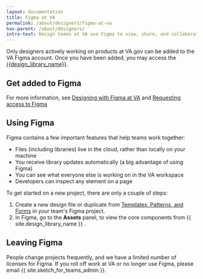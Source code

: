 ```yaml
---
layout: documentation
title: Figma at VA
permalink: /about/designers/figma-at-va
has-parent: /about/designers/
intro-text: Design teams at VA use Figma to view, share, and collaborate on our work. 
---
```


Only designers actively working on products at VA.gov can be added to the VA Figma account. Once you have been added, you may access the [{{design_library_name}}]({{site.figma_component_library}}).

## Get added to Figma

For more information, see [Designing with Figma at VA](https://depo-platform-documentation.scrollhelp.site/research-design/designing-with-figma-at-va) and [Requesting access to Figma](https://depo-platform-documentation.scrollhelp.site/research-design/figma-accounts-at-va)

## Using Figma

Figma contains a few important features that help teams work together:

- Files (including libraries) live in the cloud, rather than locally on your machine
- You receive library updates automatically (a big advantage of using Figma)
- You can see what everyone else is working on in the VA workspace
- Developers can inspect any element on a page

To get started on a new project, there are only a couple of steps:

1. Create a new design file or duplicate from [Templates, Patterns, and Forms](https://www.figma.com/file/4A3O3mVx4xDAKfHE7fPF1U/VADS-Templates%2C-Patterns%2C-and-Forms?type=design&node-id=2988%3A29745&mode=design&t=Cyllgq48PAHpl8J9-1) in your team's Figma project.
2. In Figma, go to the **Assets** panel, to view the core components from {{ site.design_library_name }} .

## Leaving Figma

People change projects frequently, and we have a limited number of licenses for Figma. If you roll off work at VA or no longer use Figma, please email {{ site.sketch_for_teams_admin }}.